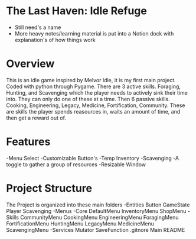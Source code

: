 # The Last Haven: Idle Refuge
- Still need's a name
- More heavy notes/learning material is put into a Notion dock with explanation's of how things work

# Overview
This is an idle game inspired by Melvor Idle, it is my first main project. Coded with python through Pygame. There are 3 active skills. Foraging, Hunting, and Scavenging which the player needs to actively sink their time into. They can only do one of these at a time. Then 6 passive skills. Cooking, Engineering, Legacy, Medicine, Fortification, Community. These are skills the player spends reasources in, waits an amount of time, and then get a reward out of.

# Features
-Menu Select
-Customizable Button's
-Temp Inventory
-Scavenging 
-A toggle to gather a group of resources
-Resizable Window

# Project Structure
The Project is organized into these main folders
    -Entities
        Button
        GameState
        Player
        Scavenging
    -Menus
        -Core
           DefaultMenu
           InventoryMenu
           ShopMenu 
        -Skills
            CommunityMenu
            CookingMenu
            EngineeringMenu
            ForagingMenu
            FortificationMenu
            HuntingMenu
            LegacyMenu
            MedicineMenu
            ScavengingMenu
        -Services
           Mutator
           SaveFunction 
    .gitnore
    Main
    README
